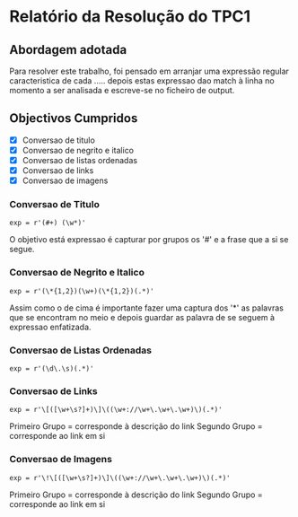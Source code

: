 # Relatório da Resolução do TPC1

## Abordagem adotada
Para resolver este trabalho, foi pensado em arranjar uma expressão regular caracteristica de cada ..... depois estas expressao 
dao match à linha no momento a ser analisada e escreve-se no ficheiro de output.

## Objectivos Cumpridos
- [x] Conversao de titulo
- [x] Conversao de negrito e italico
- [x] Conversao de listas ordenadas
- [x] Conversao de links
- [x] Conversao de imagens

### Conversao de Titulo
    exp = r'(#+) (\w*)'
O objetivo está expressao é capturar por grupos os '#' e a frase que a si se segue.

### Conversao de Negrito e Italico
    exp = r'(\*{1,2})(\w+)(\*{1,2})(.*)'
Assim como o de cima é importante fazer uma captura dos '*' as palavras que se encontram no meio e depois
guardar as palavra de se seguem à expressao enfatizada.

### Conversao de Listas Ordenadas
    exp = r'(\d\.\s)(.*)'

### Conversao de Links
    exp = r'\[([\w+\s?]+)\]\((\w+://\w+\.\w+\.\w+)\)(.*)'

Primeiro Grupo =  corresponde à descrição do link
Segundo Grupo = corresponde ao link em si

### Conversao de Imagens
    exp = r'\!\[([\w+\s?]+)\]\((\w+://\w+\.\w+\.\w+)\)(.*)'

Primeiro Grupo =  corresponde à descrição do link
Segundo Grupo = corresponde ao link em si
